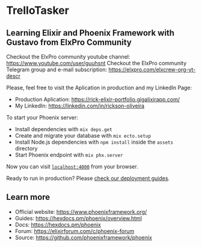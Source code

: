 # TrelloTasker
## Learning Elixir and Phoenix Framework with Gustavo from ElxPro Community
  Checkout the ElxPro community youtube channel: https://www.youtube.com/user/guuhsnt
  Checkout the ElxPro community Telegram group and e-mail subscription: https://elxpro.com/elxcrew-org-yt-descr

Please, feel free to visit the Aplication in production and my LinkedIn Page:
  * Production Aplication: https://rick-elixir-portfolio.gigalixirapp.com/
  * My LinkedIn: https://linkedin.com/in/rickson-oliveira

To start your Phoenix server:

  * Install dependencies with `mix deps.get`
  * Create and migrate your database with `mix ecto.setup`
  * Install Node.js dependencies with `npm install` inside the `assets` directory
  * Start Phoenix endpoint with `mix phx.server`

Now you can visit [`localhost:4000`](http://localhost:4000) from your browser.

Ready to run in production? Please [check our deployment guides](https://hexdocs.pm/phoenix/deployment.html).

## Learn more

  * Official website: https://www.phoenixframework.org/
  * Guides: https://hexdocs.pm/phoenix/overview.html
  * Docs: https://hexdocs.pm/phoenix
  * Forum: https://elixirforum.com/c/phoenix-forum
  * Source: https://github.com/phoenixframework/phoenix
